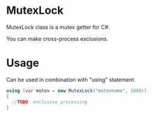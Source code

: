 # MutexLock

MutexLock class is a mutex getter for C#.

You can make cross-process exclusions.


# Usage

Can be used in combination with "using" statement.

```C#
using (var mutex = new MutexLock("mutexname", 1000))
{
  //TODO: exclusive processing
}
